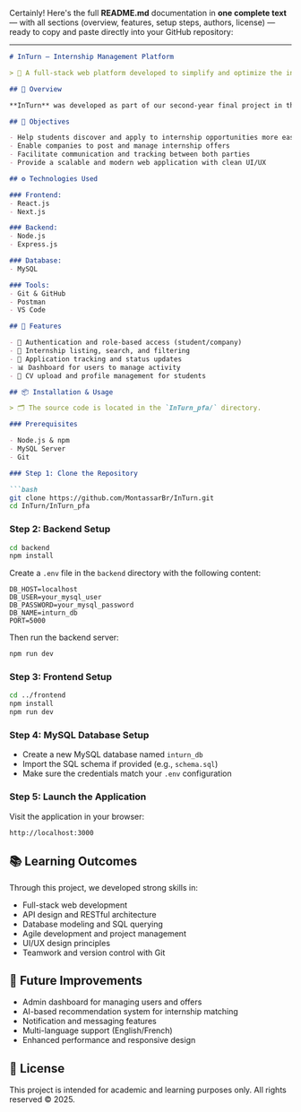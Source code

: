 Certainly! Here's the full **README.md** documentation in **one complete text** — with all sections (overview, features, setup steps, authors, license) — ready to copy and paste directly into your GitHub repository:

---

````markdown
# InTurn – Internship Management Platform

> 🚀 A full-stack web platform developed to simplify and optimize the internship application and recruitment process for students and companies.

## 📘 Overview

**InTurn** was developed as part of our second-year final project in the **Génie Logiciel** program at **FST El Manar**. The platform aims to bridge the gap between students seeking internships and companies looking for qualified interns by offering a centralized, efficient, and user-friendly solution.

## 🎯 Objectives

- Help students discover and apply to internship opportunities more easily  
- Enable companies to post and manage internship offers  
- Facilitate communication and tracking between both parties  
- Provide a scalable and modern web application with clean UI/UX

## ⚙️ Technologies Used

### Frontend:
- React.js  
- Next.js

### Backend:
- Node.js  
- Express.js

### Database:
- MySQL

### Tools:
- Git & GitHub  
- Postman  
- VS Code

## 🧠 Features

- 🔐 Authentication and role-based access (student/company)  
- 📄 Internship listing, search, and filtering  
- 📝 Application tracking and status updates  
- 📊 Dashboard for users to manage activity  
- 📁 CV upload and profile management for students  

## 📦 Installation & Usage

> 🗂 The source code is located in the `InTurn_pfa/` directory.

### Prerequisites

- Node.js & npm  
- MySQL Server  
- Git

### Step 1: Clone the Repository

```bash
git clone https://github.com/MontassarBr/InTurn.git
cd InTurn/InTurn_pfa
````

### Step 2: Backend Setup

```bash
cd backend
npm install
```

Create a `.env` file in the `backend` directory with the following content:

```
DB_HOST=localhost
DB_USER=your_mysql_user
DB_PASSWORD=your_mysql_password
DB_NAME=inturn_db
PORT=5000
```

Then run the backend server:

```bash
npm run dev
```

### Step 3: Frontend Setup

```bash
cd ../frontend
npm install
npm run dev
```

### Step 4: MySQL Database Setup

* Create a new MySQL database named `inturn_db`
* Import the SQL schema if provided (e.g., `schema.sql`)
* Make sure the credentials match your `.env` configuration

### Step 5: Launch the Application

Visit the application in your browser:

```
http://localhost:3000
```

## 📚 Learning Outcomes

Through this project, we developed strong skills in:

* Full-stack web development
* API design and RESTful architecture
* Database modeling and SQL querying
* Agile development and project management
* UI/UX design principles
* Teamwork and version control with Git

## 🚧 Future Improvements

* Admin dashboard for managing users and offers
* AI-based recommendation system for internship matching
* Notification and messaging features
* Multi-language support (English/French)
* Enhanced performance and responsive design

## 📄 License

This project is intended for academic and learning purposes only.
All rights reserved © 2025.

```
